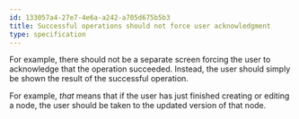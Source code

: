 ```yaml
---
id: 133057a4-27e7-4e6a-a242-a705d675b5b3
title: Successful operations should not force user acknowledgment
type: specification
---
```


For example, there should not be a separate screen forcing the user to acknowledge that the operation succeeded. Instead, the user should simply be shown the result of the successful operation.

For example, *that* means that if the user has just finished creating or editing a node, the user should be taken to the updated version of that node.
